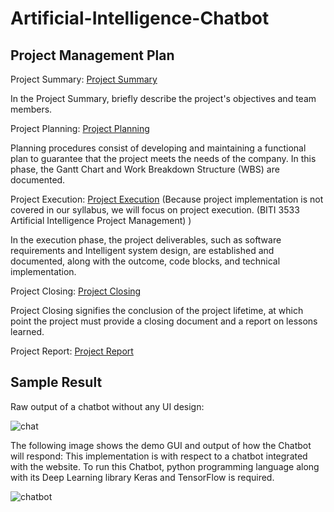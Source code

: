 # Artificial-Intelligence-Chatbot

## Project Management Plan
Project Summary: [Project Summary](https://github.com/yunlee123456/Artificial-Intelligence-Chatbot/blob/main/PMP-PLAN/1%20Project%20Summary.md)

In the Project Summary, briefly describe the project's objectives and team members.

Project Planning: [Project Planning](https://github.com/yunlee123456/Artificial-Intelligence-Chatbot/blob/main/PMP-PLAN/2%20Project%20Planning.md)

Planning procedures consist of developing and maintaining a functional plan to guarantee that the project meets the needs of the company. In this phase, the Gantt Chart and Work Breakdown Structure (WBS) are documented.



Project Execution: [Project Execution](https://github.com/yunlee123456/Artificial-Intelligence-Chatbot/blob/main/PMP-PLAN/3%20Project%20Execution.md)
(Because project implementation is not covered in our syllabus, we will focus on project execution.  (BITI 3533 Artificial Intelligence Project Management) )


In the execution phase, the project deliverables, such as software requirements and Intelligent system design, are established and documented, along with the outcome, code blocks, and technical implementation.


Project Closing: [Project Closing](https://github.com/yunlee123456/Artificial-Intelligence-Chatbot/blob/main/PMP-PLAN/4%20Project%20Closing.md)

Project Closing signifies the conclusion of the project lifetime, at which point the project must provide a closing document and a report on lessons learned.

Project Report: [Project Report](https://github.com/yunlee123456/Artificial-Intelligence-Chatbot/blob/main/Report.pdf)

## Sample Result
Raw output of a chatbot without any UI design:

![chat](https://user-images.githubusercontent.com/118036772/209539812-c06053f4-ca07-4825-85b0-dd876e5a5c04.png)

The following image shows the demo GUI and output of
how the Chatbot will respond:
This implementation is with respect to a chatbot integrated with the website. To run this Chatbot, python programming language along with its Deep Learning library Keras and TensorFlow is required.

![chatbot](https://user-images.githubusercontent.com/118036772/209539762-0ad58de2-a413-4b6f-9fe9-f000fefd9f52.png)
